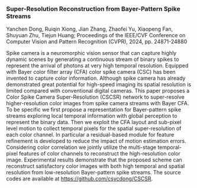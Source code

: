 ### Super-Resolution Reconstruction from Bayer-Pattern Spike Streams

Yanchen Dong, Ruiqin Xiong, Jian Zhang, Zhaofei Yu, Xiaopeng Fan, Shuyuan Zhu, Tiejun Huang; Proceedings of the IEEE/CVF Conference on Computer Vision and Pattern Recognition (CVPR), 2024, pp. 24871-24880

Spike camera is a neuromorphic vision sensor that can capture highly dynamic scenes by generating a continuous stream of binary spikes to represent the arrival of photons at very high temporal resolution. Equipped with Bayer color filter array (CFA) color spike camera (CSC) has been invented to capture color information. Although spike camera has already demonstrated great potential for high-speed imaging its spatial resolution is limited compared with conventional digital cameras. This paper proposes a Color Spike Camera Super-Resolution (CSCSR) network to super-resolve higher-resolution color images from spike camera streams with Bayer CFA. To be specific we first propose a representation for Bayer-pattern spike streams exploring local temporal information with global perception to represent the binary data. Then we exploit the CFA layout and sub-pixel level motion to collect temporal pixels for the spatial super-resolution of each color channel. In particular a residual-based module for feature refinement is developed to reduce the impact of motion estimation errors. Considering color correlation we jointly utilize the multi-stage temporal-pixel features of color channels to reconstruct the high-resolution color image. Experimental results demonstrate that the proposed scheme can reconstruct satisfactory color images with both high temporal and spatial resolution from low-resolution Bayer-pattern spike streams. The source codes are available at https://github.com/csycdong/CSCSR.